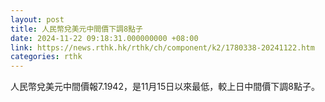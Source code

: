 ```yaml
---
layout: post
title: 人民幣兌美元中間價下調8點子
date: 2024-11-22 09:18:31.000000000 +08:00
link: https://news.rthk.hk/rthk/ch/component/k2/1780338-20241122.htm
categories: rthk
---
```


人民幣兌美元中間價報7.1942，是11月15日以來最低，較上日中間價下調8點子。
